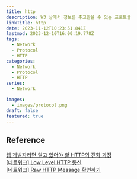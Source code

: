 ```yaml
---
title: http
description: W3 상에서 정보를 주고받을 수 있는 프로토콜
linkTitle: http
date: 2023-11-12T10:23:51.841Z
lastmod: 2023-12-10T16:00:19.778Z
tags:
  - Network
  - Protocol
  - HTTP
categories:
  - Network
  - Protocol
  - HTTP
series:
  - Network

images:
  - images/protocol.png
draft: false
featured: true
---
```


## Reference

[웹 개발자라면 알고 있어야 할 HTTP의 진화 과정](https://yozm.wishket.com/magazine/detail/1686/)  
[[네트워크] Low Level HTTP 통신](https://devocean.sk.com/experts/techBoardDetail.do?ID=163937&boardType=experts)  
[[네트워크] Raw HTTP Message 확인하기](https://devocean.sk.com/experts/techBoardDetail.do?ID=165318&boardType=experts)
